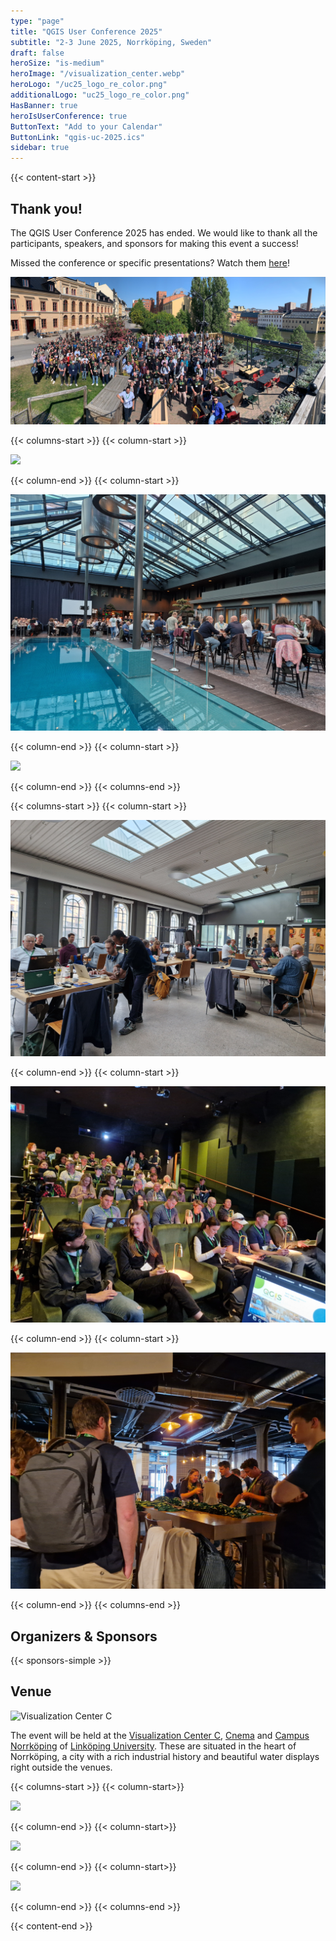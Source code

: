 ```yaml
---
type: "page"
title: "QGIS User Conference 2025"
subtitle: "2-3 June 2025, Norrköping, Sweden"
draft: false
heroSize: "is-medium"
heroImage: "/visualization_center.webp"
heroLogo: "/uc25_logo_re_color.png"
additionalLogo: "uc25_logo_re_color.png"
HasBanner: true
heroIsUserConference: true
ButtonText: "Add to your Calendar"
ButtonLink: "qgis-uc-2025.ics"
sidebar: true
---
```


{{< content-start >}}

## Thank you!

The QGIS User Conference 2025 has ended. We would like to thank all the participants, speakers, and sponsors for making this event a success!

Missed the conference or specific presentations? Watch them [here](https://www.youtube.com/playlist?list=PLi6mvse6ZEOx3REy1Dr0JFOWxVOxkqEY7)!

![./images/20250603_151948_qgis_uc_2025_group_photo.jpeg](./images/20250603_151948_qgis_uc_2025_group_photo.jpeg)


{{< columns-start >}}
{{< column-start >}}

![](./images/20250602_090059.jpg)

{{< column-end >}}
{{< column-start >}}

![](./images/20250602_210839.jpg)

{{< column-end >}}
{{< column-start >}}

![](./images/20250605_113535.jpg)

{{< column-end >}}
{{< columns-end >}}

{{< columns-start >}}
{{< column-start >}}

![](./images/20250605_093323.jpg)

{{< column-end >}}
{{< column-start >}}

![](./images/20250602_125447.jpg)

{{< column-end >}}
{{< column-start >}}

![](./images/20250601_195116.jpg)

{{< column-end >}}
{{< columns-end >}}

## Organizers & Sponsors
{{< sponsors-simple >}}

## Venue

<div class="rounded">

![Visualization Center C](./visualization_center.webp)

</div>

The event will be held at the [Visualization Center C](https://www.visualiseringscenter.se/en/), [Cnema](https://cnema.se/)
and [Campus Norrköping](https://liu.se/en/article/campus-norrkoping) of [Linköping University](https://liu.se/en). These are
situated in the heart of Norrköping, a city with a rich industrial history and beautiful water displays right outside
the venues.


{{< columns-start >}}
{{< column-start>}}

![](./globe_c.png)

{{< column-end >}}
{{< column-start>}}

![](./visualcity_ostlanken-2000x1500.webp)

{{< column-end >}}
{{< column-start>}}

![](./Domen-scaled.webp)

{{< column-end >}}
{{< columns-end >}}

{{< content-end >}}
